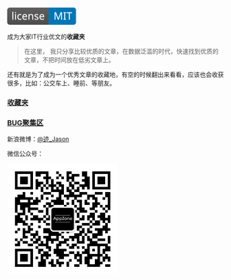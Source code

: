[![](./mit.svg)](https://github.com/zoeminghong/Coders-Dream-Works)

成为大家IT行业优文的**收藏夹**

> 在这里， 我只分享比较优质的文章，在数据泛滥的时代，快速找到优质的文章，不把时间放在低劣文章上。

还有就是为了成为一个优秀文章的收藏地，有空的时候翻出来看看，应该也会收获很多，比如：公交车上、睡前、等朋友。

### [收藏夹](https://github.com/zoeminghong/Coders-Dream-Works/blob/master/bookmark.md)

### [BUG聚集区](https://github.com/zoeminghong/Coders-Dream-Works/issues)


新浪微博：[@迹_Jason](http://weibo.com/jasongoo123)

微信公众号：

![](./appzone.jpeg)

